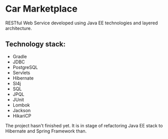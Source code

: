 # Car Marketplace
RESTful Web Service developed using Java EE technologies and layered architecture.

## Technology stack:
- Gradle
- JDBC
- PostgreSQL
- Servlets
- Hibernate
- Sl4j
- SQL
- JPQL
- JUnit
- Lombok
- Jackson
- HikariCP

The project hasn't finished yet.
It is in stage of refactoring Java EE stack to Hibernate and Spring Framework than.
